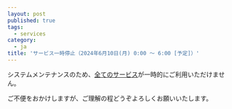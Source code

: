 ```yaml
---
layout: post
published: true
tags:
  - services
category:
  - ja
title: 'サービス一時停止（2024年6月10日(月) 0:00 ～ 6:00 [予定]）'
---
```

システムメンテナンスのため、[全てのサービス](https://dbcls.rois.ac.jp/services.html)が一時的にご利用いただけません。

ご不便をおかけしますが、ご理解の程どうぞよろしくお願いいたします。
